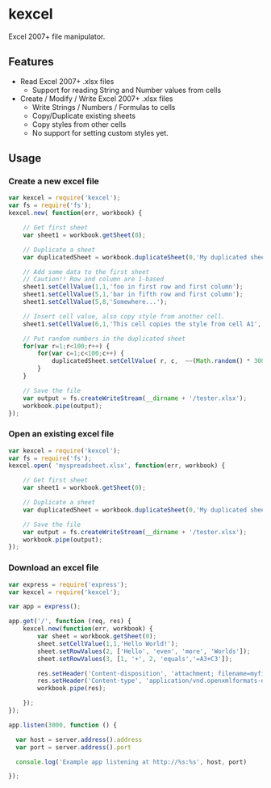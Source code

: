 # kexcel

Excel 2007+ file manipulator.

## Features

 * Read Excel 2007+ .xlsx files
   * Support for reading String and Number values from cells
 * Create / Modify / Write Excel 2007+ .xlsx files
   * Write Strings / Numbers / Formulas to cells
   * Copy/Duplicate existing sheets
   * Copy styles from other cells
   * No support for setting custom styles yet.

## Usage

### Create a new excel file

```javascript
var kexcel = require('kexcel');
var fs = require('fs');
kexcel.new( function(err, workbook) {

    // Get first sheet
    var sheet1 = workbook.getSheet(0);

    // Duplicate a sheet
    var duplicatedSheet = workbook.duplicateSheet(0,'My duplicated sheet');

    // Add some data to the first sheet
    // Caution!! Row and column are 1-based
    sheet1.setCellValue(1,1,'foo in first row and first column');
    sheet1.setCellValue(5,1,'bar in fifth row and first column');
    sheet1.setCellValue(5,8,'Somewhere...');

    // Insert cell value, also copy style from another cell.
    sheet1.setCellValue(6,1,'This cell copies the style from cell A1', 'A1');

    // Put random numbers in the duplicated sheet
    for(var r=1;r<100;r++) {
        for(var c=1;c<100;c++) {
            duplicatedSheet.setCellValue( r, c,  ~~(Math.random() * 300) );
        }
    }

    // Save the file
    var output = fs.createWriteStream(__dirname + '/tester.xlsx');
    workbook.pipe(output);
});
```

### Open an existing excel file

```javascript
var kexcel = require('kexcel');
var fs = require('fs');
kexcel.open( 'myspreadsheet.xlsx', function(err, workbook) {

    // Get first sheet
    var sheet1 = workbook.getSheet(0);

    // Duplicate a sheet
    var duplicatedSheet = workbook.duplicateSheet(0,'My duplicated sheet');

    // Save the file
    var output = fs.createWriteStream(__dirname + '/tester.xlsx');
    workbook.pipe(output);
});
```

### Download an excel file
```javascript
var express = require('express');
var kexcel = require('kexcel');

var app = express();

app.get('/', function (req, res) {
    kexcel.new(function(err, workbook) {
        var sheet = workbook.getSheet(0);
        sheet.setCellValue(1,1,'Hello World!');
        sheet.setRowValues(2, ['Hello', 'even', 'more', 'Worlds']);
        sheet.setRowValues(3, [1, '+', 2, 'equals','=A3+C3']);

        res.setHeader('Content-disposition', 'attachment; filename=myfile.xlsx');
        res.setHeader('Content-type', 'application/vnd.openxmlformats-officedocument.spreadsheetml.sheet');
        workbook.pipe(res);

    });
});

app.listen(3000, function () {

  var host = server.address().address
  var port = server.address().port

  console.log('Example app listening at http://%s:%s', host, port)

});

```
